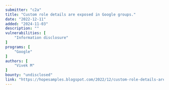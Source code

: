 ```yaml
---
submitter: "c2a"
title: "Custom role details are exposed in Google groups."
date: "2022-12-11"
added: "2024-11-03"
description: ""
vulnerabilities: [
    "Information disclosure"
]
programs: [
    "Google"
]
authors: [
    "Vivek M"
]
bounty: "undisclosed"
link: "https://hopesamples.blogspot.com/2022/12/custom-role-details-are-exposed-in.html"
---
```




